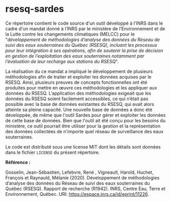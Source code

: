 # rsesq-sardes

Ce répertoire contient le code source d'un outil développé à l'INRS dans le cadre d'un mandat donné à l’INRS par le ministère de l’Environnement et de la Lutte contre les changements climatiques (MELCC) pour le "*développement de méthodologies d’analyse des données du Réseau de suivi des eaux souterraines du Québec (RSESQ), incluant les processus pour leur intégration à ses opérations, afin de soutenir la prise de décision en gestion de l’exploitation des eaux souterraines notamment par l’évaluation de leur recharge aux stations du RSESQ*".

La réalisation du ce mandat a impliqué le développement de plusieurs méthodologies afin de traiter et exploiter les données acquises par le RSESQ. Ainsi, plusieurs preuves de concepts fonctionnelles ont été produites pour mettre en œuvre ces méthodologies et les appliquer aux données du RSESQ. L’application des méthodologies exigeait que les données du RSESQ soient facilement accessibles, ce qui n’était pas possible avec la base de données existantes du RSESQ, qui avait alors atteinte sa pleine capacité. Une nouvelle base de données a donc été développée, de même que l'outil Sardes pour gérer et exploiter les données de cette base de données. Bien que l'outil ait été conçu pour les besoins du ministère, ce outil pourrait être utiliser pour la gestion et la représentation des données collectées de n'importe quel réseau de surveillance des eaux souterraines.

Le code est distributé sous une license MIT dont les détails sont données dans le fichier `LICENSE` du présent répertoire.

**Référence :**

Gosselin, Jean-Sébastien, Lefebvre, René , Vigneault, Harold, Huchet, François et Raynauld, Mélanie (2020). Développement de méthodologies d’analyse des données du Réseau de suivi des eaux souterraines du Québec (RSESQ). Rapport de recherche (R1942). INRS, Centre Eau, Terre et Environnement, Québec. URI: https://espace.inrs.ca/id/eprint/11226.
